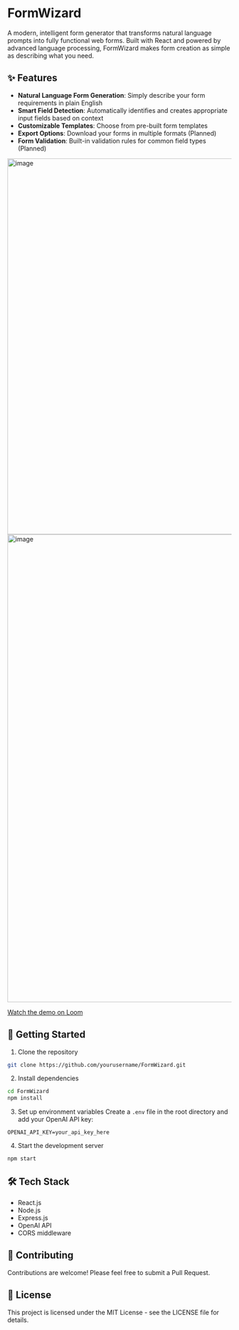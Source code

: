 # FormWizard

A modern, intelligent form generator that transforms natural language prompts into fully functional web forms. Built with React and powered by advanced language processing, FormWizard makes form creation as simple as describing what you need.

## ✨ Features

- **Natural Language Form Generation**: Simply describe your form requirements in plain English
- **Smart Field Detection**: Automatically identifies and creates appropriate input fields based on context
- **Customizable Templates**: Choose from pre-built form templates 
- **Export Options**: Download your forms in multiple formats (Planned)
- **Form Validation**: Built-in validation rules for common field types (Planned)

<img width="843" alt="image" src="https://github.com/user-attachments/assets/7965faa6-021e-4142-9968-7fbfde6dae6f" />
<img width="1049" alt="image" src="https://github.com/user-attachments/assets/8593672e-cd33-4969-9eb9-0fde3687ac0e" />


[Watch the demo on Loom](https://www.loom.com/share/3f6a87781427445996767bf415288c9c?sid=b4825cdb-99e2-41b2-8e6e-58e097eac1b6)





## 🚀 Getting Started

1. Clone the repository
```bash
git clone https://github.com/yourusername/FormWizard.git
```

2. Install dependencies
```bash
cd FormWizard
npm install
```

3. Set up environment variables
Create a `.env` file in the root directory and add your OpenAI API key:
```
OPENAI_API_KEY=your_api_key_here
```

4. Start the development server
```bash
npm start
```

## 🛠️ Tech Stack

- React.js
- Node.js
- Express.js
- OpenAI API
- CORS middleware



## 🤝 Contributing

Contributions are welcome! Please feel free to submit a Pull Request.

## 📝 License

This project is licensed under the MIT License - see the LICENSE file for details.

